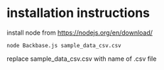 # installation instructions
install node from https://nodejs.org/en/download/
```
node Backbase.js sample_data_csv.csv
```
replace sample_data_csv.csv with name of .csv file